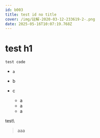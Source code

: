 ```yaml
---
id: b003
title: test id no title
cover: /img/註解-2020-03-12-233619-2-.png
date: 2025-05-16T10:07:19.768Z
---
```

# test h1

`test code`

* `a`
* b
* c

  * a
  * a
  * a

test\
> aaa